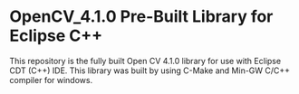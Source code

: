 # OpenCV_4.1.0 Pre-Built Library for Eclipse C++
This repository is the fully built Open CV 4.1.0 library for use with Eclipse CDT (C++) IDE.
This library was built by using C-Make and Min-GW C/C++ compiler for windows.

